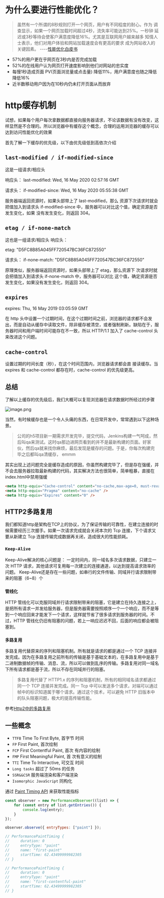 # 为什么要进⾏性能优化？
> 虽然有一个所谓的8秒规则打开一个网页，用户有不同程度的耐心。作为
调查显示，如果一个网页加载时间超过4秒，流失率可能达到25%。一秒钟
延迟或3秒等待会使客户满意度降低16%。尤其是互联网用户越来越多
知情人士表示，他们对用户体验和网站加载速度会有更高的要求 
成为网站收入的关键因素。
----[性能优化白皮书](https://www.cdnetworks.com/wp-content/uploads/2019/02/CDNetworks-Content-Acceleration-White-Paper.pdf)
- 57%的⽤户更在乎⽹⻚在3秒内是否完成加载
-  52%的在线⽤户认为⽹⻚打开速度影响到他们对⽹站的忠实度
- 每慢1秒造成⻚⾯ PV(页面浏览量或点击量) 降低11%，⽤户满意度也随之降低降低16%
- 近半数移动⽤户因为在10秒内仍未打开⻚⾯从⽽放弃

# http缓存机制
试想，如果每个用户每次拿数据都直接向服务器请求，不论该数据有没有改变，这样显然是不合理的。所以浏览器中有缓存这个概念，合理的运用浏览器的缓存可以达到访问性能优化的效果

首先了解一下缓存的优先级，以下由优先级低到高依次介绍
##  `last-modified / if-modified-since`

这是⼀组请求/相应头

响应头：
last-modified: Wed, 16 May 2020 02:57:16 GMT

请求头：
if-modified-since: Wed, 16 May 2020 05:55:38 GMT

服务器端返回资源时，如果头部带上了 last-modified，那么
资源下次请求时就会把值加⼊到请求头 if-modified-since
中，服务器可以对⽐这个值，确定资源是否发⽣变化，如果
没有发⽣变化，则返回 304。

## `etag / if-none-match`
这也是⼀组请求/相应头 响应头：

etag: "D5FC8B85A045FF720547BC36FC872550"

请求头：
if-none-match: "D5FC8B85A045FF720547BC36FC872550"

原理类似，服务器端返回资源时，如果头部带上了 etag，那么资源下
次请求时就会把值加⼊到请求头 if-none-match 中，服务器可以对⽐
这个值，确定资源是否发⽣变化，如果没有发⽣变化，则返回 304。

## `expires`
expires: Thu, 16 May 2019 03:05:59 GMT

在 http 头中设置⼀个过期时间，在这个过期时间之前，浏览器的请求都不会发出，⽽是⾃动从缓存中读取⽂件，除⾮缓存被清空，或者强制刷新。缺陷在于，服务器时间和⽤户端时间可能存在不⼀致，所以 HTTP/1.1 加⼊了 cache-control 头来改进这个问题。

## `cache-control`
设置过期的时间⻓度（秒），在这个时间范围内，浏览器请求都会直
接读缓存。当 expires 和 cache-control 都存在时，cache-control 的优先级更⾼。

## 总结
了解以上缓存的优先级后，我们大概可以复现浏览器在请求数据时所经过的步骤

![image.png](https://p6-juejin.byteimg.com/tos-cn-i-k3u1fbpfcp/3298907ef58a4b1b87c44fc494591ba2~tplv-k3u1fbpfcp-watermark.image)

当然，有时候缓存也是一个令人头痛的东西，在日常开发中，常常遇到以下这种场景。
> 公司的h5项目新一期需求开发完毕，提交代码，Jenkins构建一气呵成，然后叫qa来测试。这时qa那边进网页看到的并不是最新构建的页面。好家伙，然后qa就来找你麻烦，最后发现是缓存的问题。于是，你每次构建完毕之后都叫qa清缓存， emmm

其实出现上述问题完全是缓存造成的原因，你虽然构建完毕了，但是存在强缓，并不会去服务器拉取最新构建的代码，其实解决方法也很简单，简单粗暴，直接在index.html中禁用强缓
```html
<meta http-equiv="Cache-control" content="no-cache,max-age=0, must-revalidate,no-store">
<meta http-equiv="Pragma" content="no-cache" />
<meta http-equiv="Expires" content="0" />
```
## HTTP2多路复⽤
我们都知道http是架构在TCP上的协议，为了保证传输的可靠性，在建立连接的时候需要经历三次握手。如果一次请求完成就会关闭本次的 Tcp 连接，下个请求又要从新建立 Tcp 连接传输完成数据再关闭，造成很大的性能损耗。
### `Keep-Alive`
Keep-Alive解决的核心问题是： 一定时间内，同一域名多次请求数据，只建立一次 HTTP 请求，其他请求可复用每一次建立的连接通道，以达到提高请求效率的问题。 Keep-Alive还是存在一些问题，如串行的文件传输、同域并行请求限制带来的阻塞（6~8）个
### `管线化`
HTTP 管线化可以克服同域并行请求限制带来的阻塞，它是建立在持久连接之上，是把所有请求一并发给服务器，但是服务器需要按照顺序一个一个响应，而不是等到一个响应回来才能发下一个请求，这样就节省了很多请求到服务器的时间。不过，HTTP 管线化仍旧有阻塞的问题，若上一响应迟迟不回，后面的响应都会被阻塞到。

### `多路复用`
多路复用代替原来的序列和阻塞机制。所有就是请求的都是通过一个 TCP 连接并发完成。因为在多路复用之前所有的传输是基于基础文本的，在多路复用中是基于二进制数据帧的传输、消息、流，所以可以做到乱序的传输。多路复用对同一域名下所有请求都是基于流，所以不存在同域并行的阻塞。

> 多路复用代替了 HTTP1.x 的序列和阻塞机制，所有的相同域名请求都通过同一个 TCP 连接并发完成。同一 Tcp 中可以发送多个请求，对端可以通过帧中的标识知道属于哪个请求。通过这个技术，可以避免 HTTP 旧版本中的队头阻塞问题，极大的提高传输性能。

参考[Http2中的多路复用](https://juejin.cn/post/6844903935648497678#heading-6)
## 一些概念
- `TTFB` Time To First Byte, ⾸字节
时间
- `FP` First Paint, ⾸次绘制
- `FCP` First Contentful Paint, ⾸次
有内容的绘制
- `FMP` First Meaningful Paint, ⾸
次有意义的绘制
- `TTI` Time To Interactive, 可交互
时间
- `Long tasks` 超过了 50ms 的任务
- `SSR&&CSR` 服务端渲染和客户端渲染
- `Isomorphic JavaScript` 同构化

通过 [Paint Timing API](https://w3c.github.io/paint-timing/#first-contentful-paint) 来获取性能指标
```js
const observer = new PerformanceObserver((list) => {
    for (const entry of list.getEntries()) {
        console.log(entry);
    }
});

observer.observe({ entryTypes: ["paint"] });

// PerformancePaintTiming {
//     duration: 0
//     entryType: "paint"
//     name: "first-paint"
//     startTime: 62.43499999982305
// }

// PerformancePaintTiming {
//     duration: 0
//     entryType: "paint"
//     name: "first-contentful-paint"
//     startTime: 62.43499999982305
// }
```